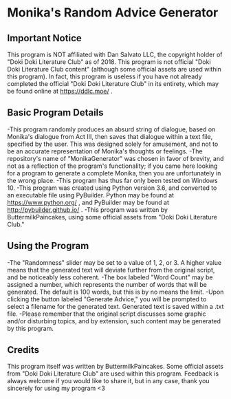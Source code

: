 # Monika's Random Advice Generator

Important Notice
-----
This program is NOT affiliated with Dan Salvato LLC, the copyright holder of "Doki Doki Literature Club" as of 2018.
This program is not official "Doki Doki Literature Club content" (although some official assets are used within
this program). In fact, this program is useless if you have not already completed the official
"Doki Doki Literature Club" in its entirety, which may be found online at https://ddlc.moe/ .

Basic Program Details
-----
-This program randomly produces an absurd string of dialogue, based on Monika's dialogue from Act III, then saves
 that dialogue within a text file, specified by the user. This was designed solely for amusement, and not to be
 an accurate representation of Monika's thoughts or feelings.
-The repository's name of "MonikaGenerator" was chosen in favor of brevity, and not as a reflection of the
 program's functionality; if you came here looking for a program to generate a complete Monika, then you are
 unfortunately in the wrong place.
-This program has thus far only been tested on Windows 10.
-This program was created using Python version 3.6, and converted to an executable file using PyBuilder.
 Python may be found at https://www.python.org/ , and PyBuilder may be found at http://pybuilder.github.io/ .
-This program was written by ButtermilkPaincakes, using some official assets from "Doki Doki Literature Club."

Using the Program
-----
-The "Randomness" slider may be set to a value of 1, 2, or 3. A higher value means that the generated text will
 deviate further from the original script, and be noticeably less coherent.
-The box labeled "Word Count" may be assigned a number, which represents the number of words that will be
 generated. The default is 100 words, but this is by no means the limit.
-Upon clicking the button labeled "Generate Advice," you will be prompted to select a filename for the
 generated text. Generated text is saved within a .txt file.
-Please remember that the original script discusses some graphic and/or disturbing topics, and by extension,
 such content may be generated by this program.
 
 Credits
 -----
 This program itself was written by ButtermilkPaincakes.
 Some official assets from "Doki Doki Literature Club" are used within this program.
 Feedback is always welcome if you would like to share it, but in any case, thank you sincerely for using
 my program <3


